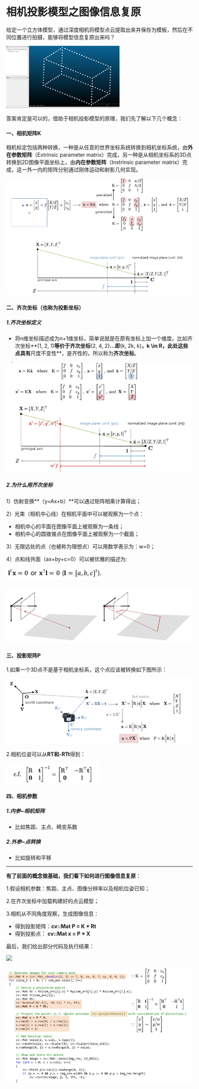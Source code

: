 #  相机投影模型之图像信息复原

给定一个立方体模型，通过深度相机将模型点云提取出来并保存为模板，然后在不同位置进行拍摄，能够将模型信息复原出来吗？

![](.\图像信息\1.png)

答案肯定是可以的，借助于相机投影模型的原理，我们先了解以下几个概念：

#### 一、相机矩阵K

相机标定包括两种转换，一种是从任意的世界坐标系统转换到相机坐标系统，由**外在参数矩阵**（Extrinsic parameter matrix）完成，另一种是从相机坐标系的3D点转换到2D图像平面坐标上，由**内在参数矩阵**（Instrinsic parameter matrix）完成，这一外一内的矩阵分别通过刚体运动和射影几何实现。

![](.\图像信息\2.png)

#### 二、齐次坐标（也称为投影坐标）

##### 1.齐次坐标定义

- 将n维坐标描述成为n+1维坐标，简单说就是在原有坐标上加一个维度。比如齐次坐标**(1, 2, 1)**等价于齐次坐标**(2, 4, 2)**…即**(k, 2k, k)**，**k \in R**，此处这些点具有**尺度不变性**，是齐性的，所以称为**齐次坐标**。

![](.\图像信息\3.png)

##### 2.为什么用齐次坐标

1）仿射变换**（y=Ax+b）**可以通过矩阵相乘计算得出；

2）光束（相机中心线）在相机平面中可以被观察为一个点：

- 相机中心的平面在图像平面上被观察为一条线；
- 相机中心的圆锥锥点在图像平面上被观察为一个截面；

3）无限远处的点（也被称为理想点）可以用数学表示为：w=0；

4）点和线共面（ax+by+c=0）可以被优雅的描述为:

![](.\图像信息\4.png)

![](.\图像信息\5.png)

#### 三、投影矩阵P

1.如果一个3D点不是基于相机坐标系，这个点应该被转换如下图所示：

![](.\图像信息\6.png)

2.相机位姿可以从**RT和-RTt**得到：

![](.\图像信息\7.png)

#### 四、相机参数

##### 1.内参~相机矩阵

- 比如焦距、主点、畸变系数

##### 2.外参~点转换

- 比如旋转和平移

------

**有了前面的概念做基础，我们看下如何进行图像信息复原**：

1.假设相机参数：焦距、主点、图像分辨率以及相机位姿已知；

2.在齐次坐标中加载构建好的点云模型；

3.相机从不同角度观察，生成图像信息：

- 得到投影矩阵：**cv::Mat P = K * Rt**
- 得到投影点： **cv::Mat x = P * X**

最后，我们给出部分代码及执行结果：

![](C:\Users\P03918\Desktop\相机投影模型\图像信息\15.png)

![](.\图像信息\8.png)